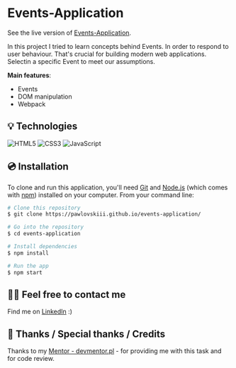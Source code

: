 # Events-Application

See the live version of [Events-Application](https://pawlovskiii.github.io/events-application/).

In this project I tried to learn concepts behind Events. In order to respond to user behaviour. 
That's crucial for building modern web applications. Selectin a specific Event to meet our assumptions.

**Main features**:

- Events
- DOM manipulation
- Webpack

## 💡 Technologies

![HTML5](https://img.shields.io/badge/html5-%23E34F26.svg?style=for-the-badge&logo=html5&logoColor=white)
![CSS3](https://img.shields.io/badge/css3-%231572B6.svg?style=for-the-badge&logo=css3&logoColor=white)
![JavaScript](https://img.shields.io/badge/javascript-%23323330.svg?style=for-the-badge&logo=javascript&logoColor=%23F7DF1E)

## 💿 Installation

To clone and run this application, you'll need [Git](https://git-scm.com) and [Node.js](https://nodejs.org/en/download/) (which comes with [npm](http://npmjs.com)) installed on your computer. From your command line:

```bash
# Clone this repository
$ git clone https://pawlovskiii.github.io/events-application/

# Go into the repository
$ cd events-application

# Install dependencies
$ npm install 

# Run the app
$ npm start
```

## 🙋‍♂️ Feel free to contact me

Find me on [LinkedIn](https://www.linkedin.com/in/jakub-paw%C5%82owski-921b74216/) :)


## 👏 Thanks / Special thanks / Credits

Thanks to my [Mentor - devmentor.pl](https://devmentor.pl/) - for providing me with this task and for code review.